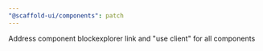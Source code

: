 ```yaml
---
"@scaffold-ui/components": patch
---
```


Address component blockexplorer link and "use client" for all components
